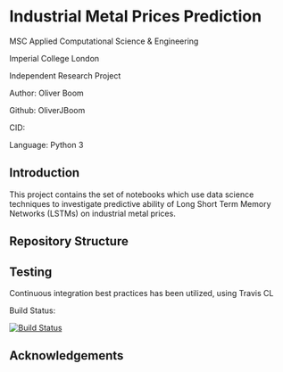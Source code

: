 # Industrial Metal Prices Prediction

MSC Applied Computational Science & Engineering

Imperial College London

Independent Research Project

Author: Oliver Boom

Github: OliverJBoom

CID: 

Language: Python 3

## Introduction

This project contains the set of notebooks which use data science techniques to investigate predictive ability of Long Short Term Memory Networks (LSTMs) on industrial metal prices.

## Repository Structure

## Testing

Continuous integration best practices has been utilized, using Travis CL

Build Status:

[![Build Status](https://travis-ci.com/msc-acse/acse-9-independent-research-project-OliverJBoom.svg?branch=master)](https://travis-ci.com/msc-acse/acse-9-independent-research-project-OliverJBoom)

## Acknowledgements


